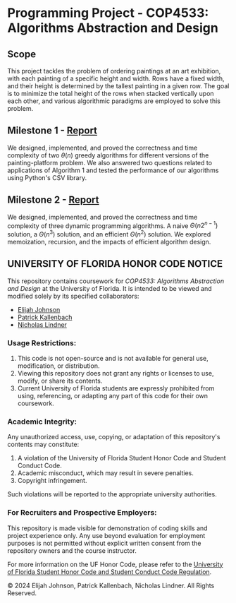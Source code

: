 # Programming Project - COP4533: Algorithms Abstraction and Design

## Scope
This project tackles the problem of ordering paintings at an art exhibition, with each painting of a specific height and width. Rows have a fixed width, and their height is determined by the tallest painting in a given row. The goal is to minimize the total height of the rows when stacked vertically upon each other, and various algorithmic paradigms are employed to solve this problem. 

## Milestone 1 - [Report](https://github.com/eli-johnson-04/aad-project/blob/main/Milestone_1/Milestone1_Report.pdf)
We designed, implemented, and proved the correctness and time complexity of two $\theta(n)$ greedy algorithms for different versions of the painting-platform problem. We also answered two questions related to applications of Algorithm 1 and tested the performance of our algorithms using Python's CSV library. 

## Milestone 2 - [Report](https://github.com/eli-johnson-04/aad-project/blob/main/Milestone_2/Milestone2_Report.PDF)
We designed, implemented, and proved the correctness and time complexity of three dynamic programming algorithms. A naive $\Theta(n2^{n-1})$ solution, a $\Theta(n^3)$ solution, and an efficient $\Theta(n^2)$ solution. We explored memoization, recursion, and the impacts of efficient algorithm design. 


## UNIVERSITY OF FLORIDA HONOR CODE NOTICE

This repository contains coursework for *COP4533: Algorithms Abstraction and Design* at the University of Florida. It is intended to be viewed and modified solely by its specified collaborators:

- [Elijah Johnson](https://github.com/eli-johnson-04)
- [Patrick Kallenbach](https://github.com/PatrickKallenbach)
- [Nicholas Lindner](https://github.com/NicholasLindner)

### Usage Restrictions:
1. This code is not open-source and is not available for general use, modification, or distribution.
2. Viewing this repository does not grant any rights or licenses to use, modify, or share its contents.
3. Current University of Florida students are expressly prohibited from using, referencing, or adapting any part of this code for their own coursework.

### Academic Integrity:
Any unauthorized access, use, copying, or adaptation of this repository's contents may constitute:
1. A violation of the University of Florida Student Honor Code and Student Conduct Code.
2. Academic misconduct, which may result in severe penalties.
3. Copyright infringement.

Such violations will be reported to the appropriate university authorities.

### For Recruiters and Prospective Employers:
This repository is made visible for demonstration of coding skills and project experience only. Any use beyond evaluation for employment purposes is not permitted without explicit written consent from the repository owners and the course instructor.

For more information on the UF Honor Code, please refer to the [University of Florida Student Honor Code and Student Conduct Code Regulation](https://sccr.dso.ufl.edu/policies/student-honor-code-student-conduct-code/).

© 2024 Elijah Johnson, Patrick Kallenbach, Nicholas Lindner. All Rights Reserved.
